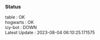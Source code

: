 ### Status


table : OK  
hogwarts : OK  
icy-bot : DOWN  
Latest Update : 2023-08-04 06:10:25.171575
